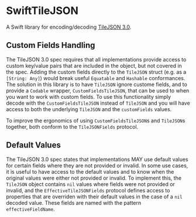 #  SwiftTileJSON

A Swift library for encoding/decoding [TileJSON 3.0](https://github.com/mapbox/tilejson-spec/tree/master/3.0.0).

## Custom Fields Handling

The TileJSON 3.0 spec requires that all implementations provide access to custom key/value pairs that are included in the object, but not covered in the spec. Adding the custom fields directly to the `TileJSON` struct (e.g. as a `[String: Any]`) would break useful `Equatable` and `Hashable` conformances. The solution in this library is to have `TileJSON` ignore custome fields, and to provide a `Codable` wrapper, `CustomFieldsTileJSON`, that can be used to when you want to work with custom fields. To use this functionality simply decode with the `CustomFieldsTileJSON` instead of `TileJSON` and you will have access to both the underlying `TileJSON` and the `customFields` values.

To improve the ergonomics of using `CustomFieldsTileJSON`s and `TileJSON`s together, both conform to the `TileJSONFields` protocol.

## Default Values

The TileJSON 3.0 spec states that implementations MAY use default values for certain fields where they are not provided or invalid. In some use cases, it is useful to have access to the default values and to know when the original values were either not provided or invalid. To implement this, the `TileJSON` object contains `nil` values where fields were not provided or invalid, and the `EffectiveTileJSONFields` protocol defines access to properties that are overriden with their default values in the case of a `nil` decoded value. These fields are named with the pattern `effectiveFieldName`.

